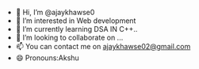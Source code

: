 - 👋 Hi, I’m @ajaykhawse0
- 👀 I’m interested in Web development
- 🌱 I’m currently learning DSA IN C++..
- 💞️ I’m looking to collaborate on ...
- 📫 You can contact me on ajaykhawse02@gmail.com
- 😄 Pronouns:Akshu


<!---
ajaykhawse0/ajaykhawse0 is a ✨ special ✨ repository because its `README.md` (this file) appears on your GitHub profile.
You can click the Preview link to take a look at your changes.
--->
